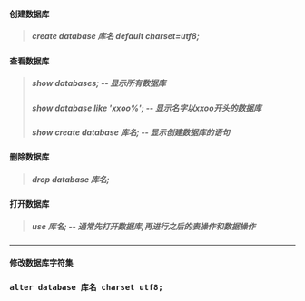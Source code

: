 #### 创建数据库

> ##### create database 库名 default charset=utf8;

#### 查看数据库

> ##### show databases;  -- 显示所有数据库
>
> ##### show database like 'xxoo%';   -- 显示名字以xxoo开头的数据库
>
> ##### show create database 库名;   -- 显示创建数据库的语句

#### 删除数据库

> ##### drop database 库名;

#### 打开数据库

> ##### use 库名;  -- 通常先打开数据库,再进行之后的表操作和数据操作

---

#### 修改数据库字符集

### `alter database 库名 charset utf8;`



